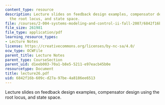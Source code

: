 ```yaml
---
content_type: resource
description: Lecture slides on feedback design examples, compensator design using
  the root locus, and state space.
file: /courses/2-004-systems-modeling-and-control-ii-fall-2007/6842f16b609cd27a97be4a8186ee6513_lecture26.pdf
file_size: 261981
file_type: application/pdf
learning_resource_types:
- Lecture Notes
license: https://creativecommons.org/licenses/by-nc-sa/4.0/
ocw_type: OCWFile
parent_title: Lecture Notes
parent_type: CourseSection
parent_uid: d1eeb003-70a1-b8e5-5211-e97eacb45b0e
resourcetype: Document
title: lecture26.pdf
uid: 6842f16b-609c-d27a-97be-4a8186ee6513
---
```

Lecture slides on feedback design examples, compensator design using the root locus, and state space.